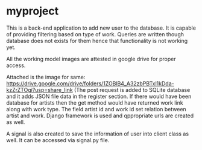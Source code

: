 # myproject

This is a back-end application to add new user to the database. It is capable of providing filtering based on type of work. Queries are written though database does not exists for them hence that functionality is not working yet.

All the working model images are attested in google drive for proper access.

Attached is the image for same: https://drive.google.com/drive/folders/1ZOBlB4_A32zbPBTxl1kDda-kzZrZTOgi?usp=share_link (The post request is added to SQLite database and it adds JSON file data in the register section. If there would have been database for artists then the get method would have returned work link along with work type. The field artist id and work id set relation between artist and work. Django framework is used and qppropriate urls are created as well.

A signal is also created to save the information of user into client class as well. It can be accessed via signal.py file.
